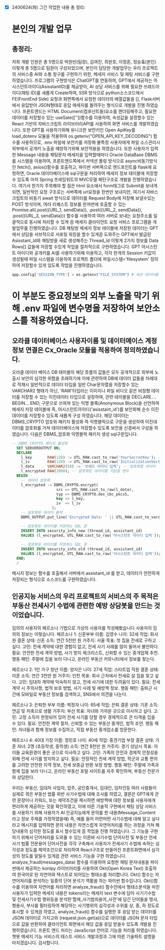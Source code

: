 - [x] 2400624(화) 그간 작업한 내용 총 정리:
  # 본인의 개발 업무 
  ## 총정리: 
  저희 개발 인원은 총 5명으로 박원빈(팀장), 김여진, 최원호, 이정훈, 정승홐(본인) 이렇게 총 5몀으로 팀원이 구성되었으며, 본인이
  담당한 개발업무는 우리 프로젝트의 서비스중 AI와 소통 창구를 구현하기 위한, 메세지 서비스 및 채팅 서비스를 구현 하였습니다. 
  프로그램의 구현방식은 ChatGPT를 연동하여, GPT에서 제공하는 어시스던트아이디(AsisstantID)를 제공받아, AI 상담 서비스를 위해 
  필요한 쓰레드아이디(채팅 ID)를 새롭게 Create하여, SSR 방식으로 python소스코드에서 FE(FrontEnd Side) 요청과 화면쪽에서 요청한
  데이터의 배열값들을 [], Flask서버에서 응답받아 JSON형태로 응답 메세지를 돌려주는 형식으로 개발을 진행 하였습니다. 
  프론트앤드는 HTML Document(컴포넌트들)요소를 랜더링해주고, 필요한 데이터를 저장할수 있는 useSate([''])함수를 이용하여, 속성값을 설정할수 있는 React 기반의 자바스크립트 라이브러리API를 사용하여 화면 서비스를 개발하였습니다. 또한 GPT를 사용하기위해
  유니크한 보안키인 Open ApiKey를 load_dotenv 모듈을 적용하여 os.getenv("OPEN_API_KEY_DECODING") 함수를 사용하므로, .env 파일에 보안키를 저장해 불특정 사용자에게 파일 소스관리시 외부에서 공개키 노출을 예방하기위해 보안적용을 하였습니다. 또한 사용자가 입력한 Message 내용을 채팅문자 메세지을 입력할때마다 Oracle DataBase DBMS를 시스템을 이용하여, 프론트앤드쪽에서 
  커넥션 풀링 방식으로 async비동기방식인 fetch(), axios()함수를 호출하고, 파이썬 서버쪽으로 엔드포인트를 flask에 요청하면, Oracle 데이터베이스에 sql구문을 처리하여 메세지 정보 테이블에 저장할수 있도록 마치 Spring 프레임워트의 MVC모델 패턴구조로 개발을 진행하였습니다. 여기서 한가지 주목해야 할 점은 html 요소에서 form태그로 Submit을 보내게 되면, 일반적인 요청 구조로는 서버쪽에 url요청을 한번만 보내지만, 여기서 자바스크립트의  비동기 await 방식으로 데이터를 Request Body에 저장해 보낼수있는 POST 방식이며, 여러 리퀘스트 정보를 한꺼번에 호출할 수 있는 Promise.all(.post({URL_1, sendData}), .post({URL_2, sendData}), .post({URL_3, sendData})) 함수를 사용하여 여러 서버로 보내는 요청주소를 일괄적으로 동시에 처리할 수 있게 끔 메세지 클라이언트 요청 서비스 프로그램을 개발업무를 진행하였습니다. DB 채팅방 메세지 정보 테이블에 저장된 데이터는 GPT에서 상담을 서브적으로 서포팅 워킹을 할수 있게끔 도와주는 GPT에서 발급된 Asisstant_Id와 채팅방을 새로 생성해주는 Thread_Id 이렇게 2가지 정보를 Data Rows[] 값들에 저장할 수있게 작업을 절차적으로 구현하였습니다. 
  GPT 어시스턴트 아이디와 공개키를 AI를 사용하기위해 이용하고, 각각 한개의 Session 키값이 생성될때 파일 시스템을 이용하여 프로젝트 폴더에 파일시스템='filesystem' 정의하여 저장할수 있게 있도록 작업을 진행하였습니다.
  ```python 
  app.config['SESSION_TYPE'] = os.getenv("FILE_SYSTEM") # 세션 데이터를 파일 시스템에 저장
  ``` 
  # 이 부분도 중요정보의 외부 노출을 막기 위해 .env 파일에 변수명을 저장하여 보안소스를 적용하였습니다. 
  ## 오라클 데이터베이스 사용자이름 및 데이터메이스 계정정보 연결은 Cx_Oracle 모듈을 적용하여 정의하였습니다. 
  오라클 데이터 베이스 DB 테이블의 해당 튜플의 값들은 모두 공개적으로 외부에 노출시 보안의 심각한 위험을 초래하기에 이에 관련하여 DB에 데이터 값들을 차례대로 적재시 일반적으로 데이터 타입을 일반 Char문자열을 저장할수 있는 VARCHAR2 형태가 아닌, 'RAW'타입라는 이미지나 파일 비디오 같은 비정형 데이터를 저장할 수 있는 이진데이터 타입으로 설정하여, 관련 테이블을 DECLARE.... BEGIN... END;  구문으로 쓰여져 있는 익명 블록(Anonymous Block)을 선언하여 메세지 저장 테이블에 즉, 어시스턴트아이디('asisstant_id')를 보안화해 순수 이진데이터를 저장할수 있도록 새롭게 구성 하였습니다. 해당 데이터는 DBMS_CRYPTO 암호와 패키지 활성화 즉 익명블럭으로 구문을 생성하여 이진데이터를 암호화를 거쳐 데이터베이스에 저장할수 있도록 보안을 신경써서 구성을 하였습니다. 
  다음은 DBMS_암호화 익명블럭 패키지 생성 sql구문입니다. 
  ```sql
  -- DBMS_CRYPTO 패키지 활성화
    SET SERVEROUTPUT ON;
    DECLARE
      l_key       RAW(128) := UTL_RAW.cast_to_raw('YourSecretKey'); -- 암호화 키
      l_iv        RAW(128) := UTL_RAW.cast_to_raw('InitializationVector'); -- 초기화 벡터
      l_data      VARCHAR2(50) := '쓰레드 아이디 입력'; -- 암호화할 데이터
      l_encrypted RAW(2000); -- 암호화된 데이터를 저장할 변수
    BEGIN
      -- 데이터 암호화
      l_encrypted := DBMS_CRYPTO.encrypt(
                      src => UTL_RAW.cast_to_raw(l_data),
                      typ => DBMS_CRYPTO.des_cbc_pkcs5,
                      key => l_key,
                      iv  => l_iv
                    );
      -- 암호화된 데이터 출력
      DBMS_OUTPUT.put_line('Encrypted Data: ' || UTL_RAW.cast_to_varchar2(l_encrypted));

      -- 암호화된 데이터를 저장하는 SQL 문
      INSERT INTO security_info_new (thread_id, assistant_id)
      VALUES (l_encrypted, UTL_RAW.cast_to_raw('어시스턴트 아이디 입력'));
      
      -- 암호화된 데이터를 저장하는 SQL 문
      INSERT INTO security_info_old (thread_id, assistant_id)
      VALUES (l_encrypted, UTL_RAW.cast_to_raw('어시스턴트 아이디 입력'));
    END;
    /
  ```
  메시지 정보는 함수를 호출해서 서버에서 assistant_id 를 받고, 데이터가 안전하게 저장되는 형식으로 소스코드를 구현하였습니다. 

  ## 인공지능 서비스의 우리 프로젝트의 서비스의 주 목적은 부동산 전세사기 수법에 관련한 예방 상담봇을 만드는 것이었습니다. 
  임의의 사용자의 페르소나 기법으로 가상의 사용자를 작성해봤습니다 사용자의 임의의 정보는 이렇습니다.
  페르소나 1: 신혼부부
    이름: 김영수
    나이: 32세
    직업: 회사원
    결혼 상태: 신혼
    소득: 연간 5천만 원
    거주지: 서울
    목표: 첫 집을 전세로 구하고 싶다.
    고민: 전세 계약에 대한 경험이 없고, 전세 사기 사례를 많이 들어서 불안하다.
    필요: 안전한 전세 계약 방법, 사기 방지 체크리스트, 신뢰할 수 있는 중개업체 추천.
    행동 패턴: 주말에 집을 보러 다니고, 온라인 부동산 커뮤니티에서 정보를 찾는다.

    페르소나 2: 1인 가구 청년
    이름: 양지은
    나이: 27세
    직업: 스타트업 직원
    결혼 상태: 미혼
    소득: 연간 3천만 원
    거주지: 인천
    목표: 회사 근처에서 전세로 살 집을 찾고 싶다.
    고민: 임대차 계약에 익숙하지 않고, 전세 사기에 대한 두려움이 있다.
    필요: 전세 계약 시 주의사항, 법적 보호 방법, 사기 사례 및 예방책 정보.
    행동 패턴: 출퇴근 시간에 모바일로 부동산 정보를 검색하고, SNS에서 의견을 나눈다.

    페르소나 3: 은퇴한 부부
    이름: 박정자
    나이: 65세
    직업: 은퇴
    결혼 상태: 기혼
    소득: 연금 및 저축으로 생활
    거주지: 부산
    목표: 자녀와 가까운 곳으로 이사하고 싶다.
    고민: 고정 소득이 한정되어 있어 전세 사기를 당할 경우 경제적으로 큰 타격을 입을 수 있다.
    필요: 안전한 계약 절차, 신뢰할 수 있는 부동산 중개인, 법적 조언.
    행동 패턴: 자녀들과 함께 정보를 수집하고, 직접 부동산 중개업소를 방문한다.

    페르소나 4: 40대 가장
    이름: 정민호
    나이: 40세
    직업: 중견기업 부장
    결혼 상태: 기혼
    자녀: 2명 (초등학생, 중학생)
    소득: 연간 8천만 원
    거주지: 경기 성남시
    목표: 아이들 교육환경이 좋은 곳으로 이사하고 싶다.
    고민: 가족의 안전과 경제적 안정성을 위해 전세 사기를 방지하고 싶다.
    필요: 안정적인 전세 계약 방법, 학군과 교통 편의를 고려한 안전한 지역 정보, 전세 보증금 반환 보장 방법.
    행동 패턴: 주말에 가족과 함께 집을 보러 다니고, 온라인 부동산 포털 사이트를 자주 확인하며, 부동산 전문가와 상담한다.

  우리는 부동산, 임대차 사업자, 업주, 공인중개사, 임대인, 임차인등 여러 사람들이 실제로 겪은 부동산 법률 위반 사기수법에 대해 조사를 하였고, 결론은 GPT에게 관련 문장이나 키워드, 또는 제약조건을 제시하면 에방책에 대한 정보를 사용자애개 편리하게 제공하는 것을 확인하였고, 이에 따른 기술적 구현에서 채팅 상담 서비스를 사용하기 위해 사용자가 AI 인공지능에게 문의를 한 내용(Message_Content 라고 정보 주체를 가정하였을때) 즉, 예를 들어 어떤어떤 사기수법에 대해 알고 싶다라고 메시지를 입력하면 문의 내용은 자연스럽게 자연어처리를 하는 과정을 거쳐 해당내용의 심각한 정도를 표시 할수있게 끔 작업을 진행 하였습니다. 그 기능을 구현하기 위해서 단어처리를 도와줄 수 있는 이른바 사기수법 단어사전 및 부동산 전세사기 법률 전문용어 단어사전을 각각 구축해서 사용자가 전세사기 수법에 속하는 심각성과 정도를 제약조건으로 처리하여 React구조로 만들어진 프론트화면에서 심각성의 정도를 알릴수 있게끔 관련 서비스 기능을 구현 하였습니다. analyze_fraud(messages_data) 함수를 이용하여 요청한 채팅 문자내용을 파이썬에서 제공하는 konlpy 라이브러리를 사용하여 Okt(Open Korea Text) 호출하여 한국어로 된 자연어와 텍스트로 되어있는 형태소를 처리합니다. Okt() 함수는 자연어처리를 분석하는 일종의 단어 분석기 역활을 하는 파이썬 함수입니다. 
  Okt()함수를 이용하여 자연어를 처리하면 analyze_fraud() 함수안에서 형태소분석을 마친 사용자가 입력한 메세지 내용은 tokens라는 메세지 text 변수에 담아 사기기수법 및 전세사기수법 행위등을 분석한'합체_사기범죄용어_사전'에 담긴 단어들을 명사, 형용사, 부사를 필터링하여 해당하는 사기행위의 심각성과 수위를 상, 중, 하 정도로 표시할 수 있게끔 하였고, analyze_fraud() 함수를 실행한 후 응답 받는 데이터를 JSON 데이터로 가지고와 (request.json.get(a))으로 데이터를 JSON 문자 타입으로 값을 반환하여 클라이언트 화면에서 해당 값을 응답 받을수 있도록 개발을 진행하였습니다. 
  프론트 앤드 처리는 JavaScript 언어로 기능을 처리를 하였습니다. 
  챗봇 메세지 기능 서비스의 테스트 서비스 개발과정과 그에 따른 기술파트 설명을 마치겠습니다. 
  감사합니다. 

  
  


  
  

  


   




   



